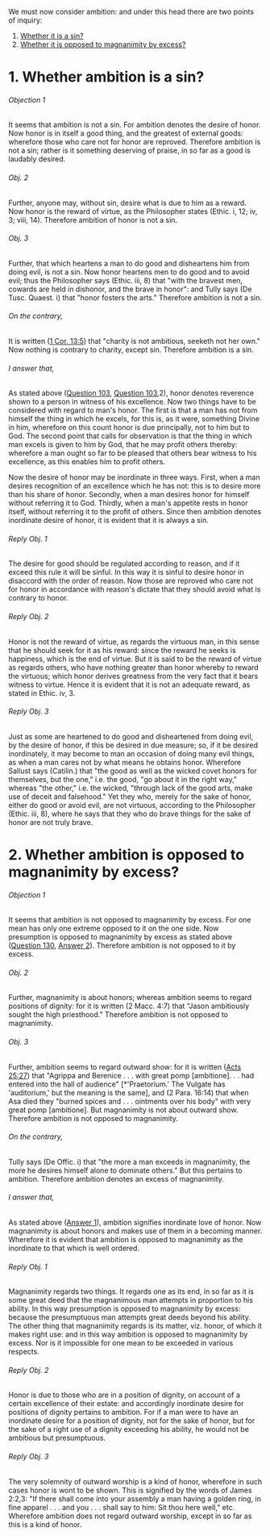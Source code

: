 We must now consider ambition: and under this head there are two points of inquiry:  

1. [ Whether it is a sin?](#1.%20Whether%20ambition%20is%20a%20sin?)
2. [ Whether it is opposed to magnanimity by excess?](#2.%20Whether%20ambition%20is%20opposed%20to%20magnanimity%20by%20excess?)



# 1. Whether ambition is a sin? 

###### Objection 1
It seems that ambition is not a sin. For ambition denotes the desire of honor. Now honor is in itself a good thing, and the greatest of external goods: wherefore those who care not for honor are reproved. Therefore ambition is not a sin; rather is it something deserving of praise, in so far as a good is laudably desired.  

###### Obj. 2
Further, anyone may, without sin, desire what is due to him as a reward. Now honor is the reward of virtue, as the Philosopher states (Ethic. i, 12; iv, 3; viii, 14). Therefore ambition of honor is not a sin.  

###### Obj. 3
Further, that which heartens a man to do good and disheartens him from doing evil, is not a sin. Now honor heartens men to do good and to avoid evil; thus the Philosopher says (Ethic. iii, 8) that "with the bravest men, cowards are held in dishonor, and the brave in honor": and Tully says (De Tusc. Quaest. i) that "honor fosters the arts." Therefore ambition is not a sin.  

###### On the contrary,
It is written ([1 Cor. 13:5](http://bible.gospelcom.net/bible?1+Cor++13:5)) that "charity is not ambitious, seeketh not her own." Now nothing is contrary to charity, except sin. Therefore ambition is a sin.  

###### I answer that,
As stated above ([Question 103](../../92.%20Vices%20Opposed%20to%20Religion/103.%20Parts%20of%20Observance%20and%20Ordinary%20Vice/103.%20Dulia.md), [Question 103](../../92.%20Vices%20Opposed%20to%20Religion/103.%20Parts%20of%20Observance%20and%20Ordinary%20Vice/103.%20Dulia.md),2), honor denotes reverence shown to a person in witness of his excellence. Now two things have to be considered with regard to man's honor. The first is that a man has not from himself the thing in which he excels, for this is, as it were, something Divine in him, wherefore on this count honor is due principally, not to him but to God. The second point that calls for observation is that the thing in which man excels is given to him by God, that he may profit others thereby: wherefore a man ought so far to be pleased that others bear witness to his excellence, as this enables him to profit others.  

Now the desire of honor may be inordinate in three ways. First, when a man desires recognition of an excellence which he has not: this is to desire more than his share of honor. Secondly, when a man desires honor for himself without referring it to God. Thirdly, when a man's appetite rests in honor itself, without referring it to the profit of others. Since then ambition denotes inordinate desire of honor, it is evident that it is always a sin.  

###### Reply Obj. 1
The desire for good should be regulated according to reason, and if it exceed this rule it will be sinful. In this way it is sinful to desire honor in disaccord with the order of reason. Now those are reproved who care not for honor in accordance with reason's dictate that they should avoid what is contrary to honor.  

###### Reply Obj. 2
Honor is not the reward of virtue, as regards the virtuous man, in this sense that he should seek for it as his reward: since the reward he seeks is happiness, which is the end of virtue. But it is said to be the reward of virtue as regards others, who have nothing greater than honor whereby to reward the virtuous; which honor derives greatness from the very fact that it bears witness to virtue. Hence it is evident that it is not an adequate reward, as stated in Ethic. iv, 3.  

###### Reply Obj. 3
Just as some are heartened to do good and disheartened from doing evil, by the desire of honor, if this be desired in due measure; so, if it be desired inordinately, it may become to man an occasion of doing many evil things, as when a man cares not by what means he obtains honor. Wherefore Sallust says (Catilin.) that "the good as well as the wicked covet honors for themselves, but the one," i.e. the good, "go about it in the right way," whereas "the other," i.e. the wicked, "through lack of the good arts, make use of deceit and falsehood." Yet they who, merely for the sake of honor, either do good or avoid evil, are not virtuous, according to the Philosopher (Ethic. iii, 8), where he says that they who do brave things for the sake of honor are not truly brave.  




# 2. Whether ambition is opposed to magnanimity by excess? 

###### Objection 1
It seems that ambition is not opposed to magnanimity by excess. For one mean has only one extreme opposed to it on the one side. Now presumption is opposed to magnanimity by excess as stated above ([Question 130](130.%20Presumption.md), [Answer 2](130.%20Presumption.md#2.%20Whether%20presumption%20is%20opposed%20to%20magnanimity%20by%20excess?%20)). Therefore ambition is not opposed to it by excess.

###### Obj. 2
Further, magnanimity is about honors; whereas ambition seems to regard positions of dignity: for it is written (2 Macc. 4:7) that "Jason ambitiously sought the high priesthood." Therefore ambition is not opposed to magnanimity.  

###### Obj. 3
Further, ambition seems to regard outward show: for it is written ([Acts 25:27](http://bible.gospelcom.net/bible?Acts+25:27)) that "Agrippa and Berenice . . . with great pomp \[ambitione\]. . . had entered into the hall of audience" \[\*'Praetorium.' The Vulgate has 'auditorium,' but the meaning is the same\], and (2 Para. 16:14) that when Asa died they "burned spices and . . . ointments over his body" with very great pomp \[ambitione\]. But magnanimity is not about outward show. Therefore ambition is not opposed to magnanimity.  

###### On the contrary,
Tully says (De Offic. i) that "the more a man exceeds in magnanimity, the more he desires himself alone to dominate others." But this pertains to ambition. Therefore ambition denotes an excess of magnanimity.  

###### I answer that,
As stated above ([Answer 1](#1.%20Whether%20ambition%20is%20a%20sin?%20)), ambition signifies inordinate love of honor. Now magnanimity is about honors and makes use of them in a becoming manner. Wherefore it is evident that ambition is opposed to magnanimity as the inordinate to that which is well ordered.  

###### Reply Obj. 1
Magnanimity regards two things. It regards one as its end, in so far as it is some great deed that the magnanimous man attempts in proportion to his ability. In this way presumption is opposed to magnanimity by excess: because the presumptuous man attempts great deeds beyond his ability. The other thing that magnanimity regards is its matter, viz. honor, of which it makes right use: and in this way ambition is opposed to magnanimity by excess. Nor is it impossible for one mean to be exceeded in various respects.  

###### Reply Obj. 2
Honor is due to those who are in a position of dignity, on account of a certain excellence of their estate: and accordingly inordinate desire for positions of dignity pertains to ambition. For if a man were to have an inordinate desire for a position of dignity, not for the sake of honor, but for the sake of a right use of a dignity exceeding his ability, he would not be ambitious but presumptuous.  

###### Reply Obj. 3
The very solemnity of outward worship is a kind of honor, wherefore in such cases honor is wont to be shown. This is signified by the words of James 2:2,3: "If there shall come into your assembly a man having a golden ring, in fine apparel . . . and you . . . shall say to him: Sit thou here well," etc. Wherefore ambition does not regard outward worship, except in so far as this is a kind of honor.